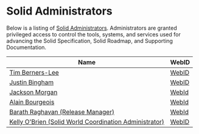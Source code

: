 # Solid Administrators

Below is a listing of [Solid Administrators](README.md#administration). Administrators are granted privileged access to control the tools, systems, and services used for advancing the Solid Specification, Solid Roadmap, and Supporting Documentation.

| Name      | WebID      |
| --------- | ---------- |
| [Tim Berners-Lee](https://github.com/timbl) | [WebID](https://www.w3.org/People/Berners-Lee/card#i) |
| [Justin Bingham](https://github.com/justinwb) | [WebID](https://justin.inrupt.net/profile/card#me) | 
| [Jackson Morgan](https://github.com/jaxoncreed) | [WebId](https://jackson.solidcommunity.net/profile/card#me) |
| [Alain Bourgeois](https://github.com/bourgeoa) | [WebId](https://bourgeoa.solidcommunity.net/profile/card#me) |
| [Barath Raghavan (Release Manager)](https://github.com/barath) | [WebId](https://barath.solidcommunity.net/profile/card#me) |
| [Kelly O'Brien (Solid World Coordination Administrator)](https://github.com/InruptKelly) | [WebID](https://kellyo.inrupt.net/profile/card#me) |
